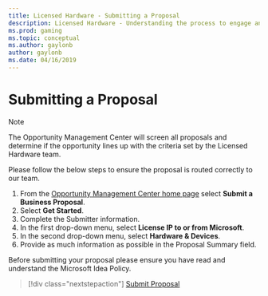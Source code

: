 ```yaml
---
title: Licensed Hardware - Submitting a Proposal
description: Licensed Hardware - Understanding the process to engage and submit a proposal to the Hardware Licensing team
ms.prod: gaming
ms.topic: conceptual
ms.author: gaylonb
author: gaylonb
ms.date: 04/16/2019
---
```


# Submitting a Proposal

> [!NOTE]
> The Opportunity Management Center will screen all proposals and determine if the opportunity lines up with the criteria set by the Licensed Hardware team.

Please follow the below steps to ensure the proposal is routed correctly to our team.

1. From the [Opportunity Management Center home page](https://aka.ms/strata_proposal) select **Submit a Business Proposal**.
1. Select **Get Started**.
1. Complete the Submitter information.
1. In the first drop-down menu, select **License IP to or from Microsoft**.
1. In the second drop-down menu, select **Hardware & Devices**.
1. Provide as much information as possible in the Proposal Summary field.

Before submitting your proposal please ensure you have read and understand the Microsoft Idea Policy.

> [!div class="nextstepaction"]
> [Submit Proposal](https://aka.ms/strata_proposal)
